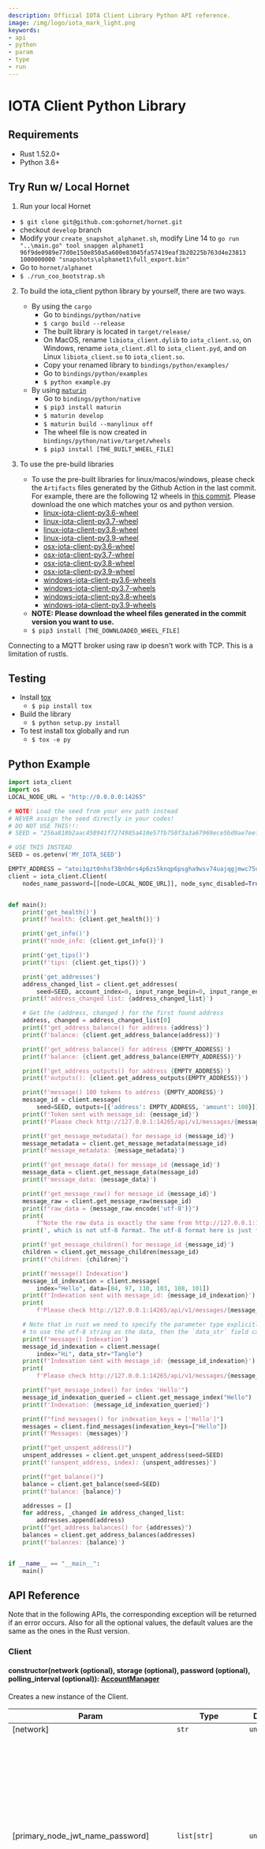 ```yaml
---
description: Official IOTA Client Library Python API reference.
image: /img/logo/iota_mark_light.png
keywords:
- api
- python
- param
- type
- run
---
```

# IOTA Client Python Library

## Requirements

- Rust 1.52.0+
- Python 3.6+

## Try Run w/ Local Hornet

1. Run your local Hornet
- `$ git clone git@github.com:gohornet/hornet.git`
- checkout `develop` branch
- Modify your `create_snapshot_alphanet.sh`, modify Line 14 to `go run "..\main.go" tool snapgen alphanet1 96f9de0989e77d0e150e850a5a600e83045fa57419eaf3b20225b763d4e23813 1000000000 "snapshots\alphanet1\full_export.bin"`
- Go to `hornet/alphanet`
- `$ ./run_coo_bootstrap.sh`

2. To build the iota_client python library by yourself, there are two ways.
   - By using the `cargo`
     - Go to `bindings/python/native`
     - `$ cargo build --release`
     - The built library is located in `target/release/`
     - On MacOS, rename `libiota_client.dylib` to `iota_client.so`, on Windows, rename `iota_client.dll` to `iota_client.pyd`, and on Linux `libiota_client.so` to `iota_client.so`.
     - Copy your renamed library to `bindings/python/examples/`
     - Go to `bindings/python/examples`
     - `$ python example.py`
   - By using [`maturin`](#https://github.com/PyO3/maturin)
     - Go to `bindings/python/native`
     - `$ pip3 install maturin`
     - `$ maturin develop`
     - `$ maturin build --manylinux off`
     - The wheel file is now created in `bindings/python/native/target/wheels`
     - `$ pip3 install [THE_BUILT_WHEEL_FILE]`

3. To use the pre-build libraries
   - To use the pre-built libraries for linux/macos/windows, please check the `Artifacts` files generated by the Github Action in the last commit. For example, there are the following 12 wheels in [this commit](https://github.com/iotaledger/iota.rs/actions/runs/914545013). Please download the one which matches your os and python version.
     - [linux-iota-client-py3.6-wheel](https://github.com/iotaledger/iota.rs/suites/2929447645/artifacts/65772305)
     - [linux-iota-client-py3.7-wheel](https://github.com/iotaledger/iota.rs/suites/2929447645/artifacts/65772306)
     - [linux-iota-client-py3.8-wheel](https://github.com/iotaledger/iota.rs/suites/2929447645/artifacts/65772307)
     - [linux-iota-client-py3.9-wheel](https://github.com/iotaledger/iota.rs/suites/2929447645/artifacts/65772308)
     - [osx-iota-client-py3.6-wheel](https://github.com/iotaledger/iota.rs/suites/2929447645/artifacts/65772309)
     - [osx-iota-client-py3.7-wheel](https://github.com/iotaledger/iota.rs/suites/2929447645/artifacts/65772310)
     - [osx-iota-client-py3.8-wheel](https://github.com/iotaledger/iota.rs/suites/2929447645/artifacts/65772311)
     - [osx-iota-client-py3.9-wheel](https://github.com/iotaledger/iota.rs/suites/2929447645/artifacts/65772312)
     - [windows-iota-client-py3.6-wheels](https://github.com/iotaledger/iota.rs/suites/2929447645/artifacts/65772313)
     - [windows-iota-client-py3.7-wheels](https://github.com/iotaledger/iota.rs/suites/2929447645/artifacts/65772314)
     - [windows-iota-client-py3.8-wheels](https://github.com/iotaledger/iota.rs/suites/2929447645/artifacts/65772315)
     - [windows-iota-client-py3.9-wheels](https://github.com/iotaledger/iota.rs/suites/2929447645/artifacts/65772316)
   - **NOTE: Please download the wheel files generated in the commit version you want to use.**
   - `$ pip3 install [THE_DOWNLOADED_WHEEL_FILE]`

Connecting to a MQTT broker using raw ip doesn't work with TCP. This is a limitation of rustls.
## Testing
- Install [tox](#https://pypi.org/project/tox/)
  - `$ pip install tox`
- Build the library
  - `$ python setup.py install`
- To test install tox globally and run
  - `$ tox -e py`

## Python Example
```python
import iota_client
import os
LOCAL_NODE_URL = "http://0.0.0.0:14265"

# NOTE! Load the seed from your env path instead
# NEVER assign the seed directly in your codes!
# DO NOT USE THIS!!:
# SEED = "256a818b2aac458941f7274985a410e57fb750f3a3a67969ece5bd9ae7eef5b2"

# USE THIS INSTEAD
SEED = os.getenv('MY_IOTA_SEED')

EMPTY_ADDRESS = "atoi1qzt0nhsf38nh6rs4p6zs5knqp6psgha9wsv74uajqgjmwc75ugupx3y7x0r"
client = iota_client.Client(
    nodes_name_password=[[node=LOCAL_NODE_URL]], node_sync_disabled=True)


def main():
    print('get_health()')
    print(f'health: {client.get_health()}')

    print('get_info()')
    print(f'node_info: {client.get_info()}')

    print('get_tips()')
    print(f'tips: {client.get_tips()}')

    print('get_addresses')
    address_changed_list = client.get_addresses(
        seed=SEED, account_index=0, input_range_begin=0, input_range_end=10, get_all=True)
    print(f'address_changed list: {address_changed_list}')

    # Get the (address, changed ) for the first found address
    address, changed = address_changed_list[0]
    print(f'get_address_balance() for address {address}')
    print(f'balance: {client.get_address_balance(address)}')

    print(f'get_address_balance() for address {EMPTY_ADDRESS}')
    print(f'balance: {client.get_address_balance(EMPTY_ADDRESS)}')

    print(f'get_address_outputs() for address {EMPTY_ADDRESS}')
    print(f'outputs(): {client.get_address_outputs(EMPTY_ADDRESS)}')

    print(f'message() 100 tokens to address {EMPTY_ADDRESS}')
    message_id = client.message(
        seed=SEED, outputs=[{'address': EMPTY_ADDRESS, 'amount': 100}])['message_id']
    print(f'Token sent with message_id: {message_id}')
    print(f'Please check http://127.0.0.1:14265/api/v1/messages/{message_id}')

    print(f'get_message_metadata() for message_id {message_id}')
    message_metadata = client.get_message_metadata(message_id)
    print(f'message_metadata: {message_metadata}')

    print(f'get_message_data() for message_id {message_id}')
    message_data = client.get_message_data(message_id)
    print(f'message_data: {message_data}')

    print(f'get_message_raw() for message_id {message_id}')
    message_raw = client.get_message_raw(message_id)
    print(f"raw_data = {message_raw.encode('utf-8')}")
    print(
        f"Note the raw data is exactly the same from http://127.0.0.1:14265/api/v1/messages/{message_id}/raw")
    print(', which is not utf-8 format. The utf-8 format here is just for ease of demonstration')

    print(f'get_message_children() for message_id {message_id}')
    children = client.get_message_children(message_id)
    print(f"children: {children}")

    print(f'message() Indexation')
    message_id_indexation = client.message(
        index="Hello", data=[84, 97, 110, 103, 108, 101])
    print(f'Indexation sent with message_id: {message_id_indexation}')
    print(
        f'Please check http://127.0.0.1:14265/api/v1/messages/{message_id_indexation}')

    # Note that in rust we need to specify the parameter type explicitly, so if the user wants
    # to use the utf-8 string as the data, then the `data_str` field can be used.
    print(f'message() Indexation')
    message_id_indexation = client.message(
        index="Hi", data_str="Tangle")
    print(f'Indexation sent with message_id: {message_id_indexation}')
    print(
        f'Please check http://127.0.0.1:14265/api/v1/messages/{message_id_indexation}')

    print(f"get_message_index() for index 'Hello'")
    message_id_indexation_queried = client.get_message_index("Hello")
    print(f'Indexation: {message_id_indexation_queried}')

    print(f"find_messages() for indexation_keys = ['Hello']")
    messages = client.find_messages(indexation_keys=["Hello"])
    print(f'Messages: {messages}')

    print(f"get_unspent_address()")
    unspent_addresses = client.get_unspent_address(seed=SEED)
    print(f'(unspent_address, index): {unspent_addresses}')

    print(f"get_balance()")
    balance = client.get_balance(seed=SEED)
    print(f'balance: {balance}')

    addresses = []
    for address, _changed in address_changed_list:
        addresses.append(address)
    print(f"get_address_balances() for {addresses}")
    balances = client.get_address_balances(addresses)
    print(f'balances: {balance}')


if __name__ == "__main__":
    main()

```

## API Reference

Note that in the following APIs, the corresponding exception will be returned if an error occurs.
Also for all the optional values, the default values are the same as the ones in the Rust version.

### Client

#### constructor(network (optional), storage (optional), password (optional), polling_interval (optional)): [AccountManager](#accountmanager)

Creates a new instance of the Client.

| Param                                | Type                              | Default     | Description                                                                                                                                                                                                                                              |
| ------------------------------------ | --------------------------------- | ----------- | -------------------------------------------------------------------------------------------------------------------------------------------------------------------------------------------------------------------------------------------------------- |
| [network]                            | `str`                             | `undefined` | The network                                                                                                                                                                                                                                              |
| [primary_node_jwt_name_password]     | `list[str]`                       | `undefined` | An array of array with node URLs and optional JWT and basic auth name and password (length 1 is only the url, length 2 is url with JWT, length 3 is url with basic auth name and password and length 4 is url with JWT and basic auth name and password) |
| [primary_pow_node_jwt_name_password] | `list[str]`                       | `undefined` | An array of array with node URLs and optional JWT and basic auth name and password (length 1 is only the url, length 2 is url with JWT, length 3 is url with basic auth name and password and length 4 is url with JWT and basic auth name and password) |
| [nodes_name_password]                | `list[]list[str]`                 | `undefined` | An array of array with node URLs and optional JWT and basic auth name and password (length 1 is only the url, length 2 is url with JWT, length 3 is url with basic auth name and password and length 4 is url with JWT and basic auth name and password) |
| [permanodes_name_password]           | `list[]list[str]`                 | `undefined` | An array of array with node URLs and optional JWT and basic auth name and password (length 1 is only the url, length 2 is url with JWT, length 3 is url with basic auth name and password and length 4 is url with JWT and basic auth name and password) |
| [node_sync_interval]                 | `int`                             | `undefined` | The interval for the node syncing process                                                                                                                                                                                                                |
| [node_sync_disabled]                 | `bool`                            | `undefined` | Disables the node syncing process. Every node will be considered healthy and ready to use                                                                                                                                                                |
| [node_pool_urls]                     | `str`                             | `undefined` | An array of node pool URLs                                                                                                                                                                                                                               |
| [quorum]                             | `bool`                            | `false`     | Bool to define if quorum should be used                                                                                                                                                                                                                  |
| [quorum_size]                        | `int`                             | `3`         | An int that defines how many nodes should be used for quorum                                                                                                                                                                                             |
| [quorum_threshold]                   | `int`                             | `66`        | Define the % of nodes that need to return the same response to accept it                                                                                                                                                                                 |
| [request_timeout]                    | `int`                             | `undefined` | Sets the default HTTP request timeout                                                                                                                                                                                                                    |
| [api_timeout]                        | `dict`                            | `undefined` | The API to set the request timeout. Key: 'GetHealth', 'GetInfo', 'GetPeers', 'GetTips', 'PostMessage', 'GetOutput', 'GetMilestone' Value: timeout in milliseconds                                                                                        |
| [local_pow]                          | `bool`                            | `undefined` | Flag determining if PoW should be done locally or remotely                                                                                                                                                                                               |
| [tips_interval]                      | `int`                             | `undefined` | Time between requests for new tips during PoW                                                                                                                                                                                                            |
| [mqtt_broker_options]                | `[BrokerOptions](#brokeroptions)` | `undefined` | Sets the options for the MQTT connection with the node                                                                                                                                                                                                   |

**Returns** The constructed [Client](#client).

### Full Node APIs

#### get_health(): bool

Gets the node health status.

**Returns** whether the node is healthy.

#### get_info(): NodeInfoWrapper

Gets information about the node.

**Returns** the [NodeInfoWrapper](#nodeinfowrapper).

#### get_peers(): list[PeerDto]

Gets peers of the node.

**Returns** the list of [PeerDto](#peerdto).

#### get_tips(): list[str]

Gets non-lazy tips.

**Returns** two non-lazy tips' message ids in list.

#### post_message(msg): str

Submits a message.

| Param | Type                  | Default     | Description           |
| ----- | --------------------- | ----------- | --------------------- |
| [msg] | `[Message](#message)` | `undefined` | The message to submit |

**Returns** the message id of the submitted message.

#### get_output(output_id): OutputResponse

Gets the UTXO outputs associated with the given output id.

| Param       | Type  | Default     | Description                    |
| ----------- | ----- | ----------- | ------------------------------ |
| [output_id] | `str` | `undefined` | The id of the output to search |

**Returns** the OutputResponse[#outputresponse].

#### get_address_balance(address): BalanceAddressResponse

Gets the balance in the address.

| Param     | Type        | Default     | Description               |
| --------- | ----------- | ----------- | ------------------------- |
| [address] | `list[str]` | `undefined` | The address Bech32 string |

**Returns** the [BalanceAddressResponse](#BalanceAddressResponse).

#### get_address_outputs(address, options (optional)): list[UtxoInput]

Gets the UTXO outputs associated with the given address.

| Param     | Type                                                | Default     | Description               |
| --------- | --------------------------------------------------- | ----------- | ------------------------- |
| [address] | `str`                                               | `undefined` | The address Bech32 string |
| [options] | `[[AddressOutputsOptions](#addressoutputsoptions)]` | `undefined` | The query filters         |

**Returns** the list of [UtxoInput](#UtxoInput).

#### find_outputs(output_ids (optional), addresses (optional)): list[OutputResponse]

Gets the UTXO outputs associated with the given output ids and addresses.

| Param        | Type        | Default     | Description                      |
| ------------ | ----------- | ----------- | -------------------------------- |
| [output_ids] | `list[str]` | `undefined` | The list of addresses to search  |
| [addresses]  | `list[str]` | `undefined` | The list of output ids to search |

**Returns** the list of [OutputResponse](#outputresponse).

#### get_milestone(index): MilestoneDto

Gets the milestone by the given index.

| Param   | Type  | Default     | Description                |
| ------- | ----- | ----------- | -------------------------- |
| [index] | `int` | `undefined` | The index of the milestone |

**Returns** the [MilestoneDto](#milestonedto).

#### get_milestone_utxo_changes(index): MilestoneUTXOChanges

Gets the utxo changes by the given milestone index.

| Param   | Type  | Default     | Description                |
| ------- | ----- | ----------- | -------------------------- |
| [index] | `int` | `undefined` | The index of the milestone |

**Returns** the [MilestoneUTXOChanges](#milestoneutxochanges).

#### get_receipts(): Vec<ReceiptDto/>

Get all receipts.

**Returns** the [ReceiptDto](#ReceiptDto).

#### get_receipts_migrated_at(index): Vec<ReceiptDto/>

Get all receipts for a given milestone index.

| Param   | Type  | Default     | Description                |
| ------- | ----- | ----------- | -------------------------- |
| [index] | `int` | `undefined` | The index of the milestone |

**Returns** the [ReceiptDto](#ReceiptDto).

#### get_treasury(): TreasuryResponse

Get the treasury amount.

**Returns** the [TreasuryResponse](#TreasuryResponse).

#### get_included_message(): Message

Get the included message of a transaction.

| Param   | Type  | Description               |
| ------- | ----- | ------------------------- |
| [index] | `str` | The id of the transaction |

**Returns** the new [Message](#message).


### High-Level APIs

#### message(seed (optional), account_index (optional), initial_address_index (optional), inputs (optional), input_range_begin (optional), input_range_end (optional), outputs (optional), dust_allowance_outputs (optional), index (optional), index_raw (optional), data (optional), data_str (optional), parents (optional)): Message

Build a message.

| Param                    | Type                                       | Default                | Description                                  |
| ------------------------ | ------------------------------------------ | ---------------------- | -------------------------------------------- |
| [seed]                   | `str`                                      | `undefined`            | The hex-encoded seed of the account to spend |
| [account_index]          | `int`                                      | `undefined`            | The account index                            |
| [initial_address_index]  | `int`                                      | `undefined`            | The initial address index                    |
| [inputs]                 | <code>list[[UtxoInput](#utxoinput)]</code> | <code>undefined</code> | UtxoInputs                                   |
| [input_range_begin]      | `int`                                      | `undefined`            | The begin index of the input                 |
| [input_range_end]        | `int`                                      | `undefined`            | The end index of the input                   |
| [outputs]                | `list[[Output](#output)]`                  | `undefined`            | Outputs                                      |
| [dust_allowance_outputs] | `list[[Output](#output)]`                  | `undefined`            | Dust allowance output to the transaction     |
| [index]                  | `str`                                      | `undefined`            | The indexation string                        |
| [index_raw]              | `list[int]`                                | `undefined`            | The indexation byte array                    |
| [data]                   | `list[int]`                                | `undefined`            | The data in bytes                            |
| [data_str]               | `str`                                      | `undefined`            | The data string                              |
| [parents]                | `list[str]`                                | `undefined`            | The message ids of the parents               |

**Returns** the built [Message](#message).

#### get_message_metadata(message_id): MessageMetadataResponse

| Param        | Type  | Default     | Description    |
| ------------ | ----- | ----------- | -------------- |
| [message_id] | `str` | `undefined` | The message id |

**Returns** the [MessageMetadataResponse](#messagemetadataresponse).

#### get_message_data(message_id): Message

Gets the message data from the message id.

| Param        | Type  | Default     | Description    |
| ------------ | ----- | ----------- | -------------- |
| [message_id] | `str` | `undefined` | The message id |

**Returns** the [Message](#message).

#### get_message_raw(message_id): str

Gets the raw message string from the message id.

| Param        | Type  | Default     | Description    |
| ------------ | ----- | ----------- | -------------- |
| [message_id] | `str` | `undefined` | The message id |

**Returns** the raw message string.

#### get_message_children(message_id): list[str]

Gets the children of the given message.

| Param        | Type  | Default     | Description    |
| ------------ | ----- | ----------- | -------------- |
| [message_id] | `str` | `undefined` | The message id |

**Returns** the list of children strings.

#### get_message_id(payload_str): str

Get the message id from the payload string.

| Param       | Type  | Default     | Description                                    |
| ----------- | ----- | ----------- | ---------------------------------------------- |
| payload_str | `str` | `undefined` | The payload string from the mqtt message event |

**Returns** The identifier of message.

#### get_message_index(index): list[str]

Gets the list of message indices from the message_id.

| Param   | Type  | Default     | Description               |
| ------- | ----- | ----------- | ------------------------- |
| [index] | `str` | `undefined` | The identifier of message |

**Returns** the list of message ids.

#### find_messages(indexation_keys (optional), message_ids (optional)): list[Message]

Finds all messages associated with the given indexation keys and message ids.

| Param             | Type        | Default     | Description                             |
| ----------------- | ----------- | ----------- | --------------------------------------- |
| [indexation_keys] | `list[str]` | `undefined` | The list of indexations keys too search |
| [message_ids]     | `list[str]` | `undefined` | The list of message ids to search       |

**Returns** the list of the found messages.

#### get_unspent_address(seed, account_index (optional), initial_address_index(optional)): (str, int)

Gets a valid unspent address.

| Param                   | Type  | Default     | Description                    |
| ----------------------- | ----- | ----------- | ------------------------------ |
| [seed]                  | `str` | `undefined` | The hex-encoded seed to search |
| [account_index]         | `int` | `undefined` | The account index              |
| [initial_address_index] | `int` | `undefined` | The initial address index      |

**Returns** a tuple with type of `(str, int)` as the address and corresponding index in the account.

#### get_addresses(seed, account_index (optional), input_range_begin (optional), input_range_end (optional) get_all (optional)): list[(str, bool (optional))]

Finds addresses from the seed regardless of their validity.

| Param               | Type   | Default     | Description                    |
| ------------------- | ------ | ----------- | ------------------------------ |
| [seed]              | `str`  | `undefined` | The hex-encoded seed to search |
| [account_index]     | `int`  | `undefined` | The account index              |
| [input_range_begin] | `int`  | `undefined` | The begin of the address range |
| [input_range_end]   | `int`  | `undefined` | The end of the address range   |
| [get_all]           | `bool` | `undefined` | Get all addresses              |

**Returns** a list of tuples with type of `(str, int)` as the address and corresponding index in the account.

#### get_balance(seed, account_index (optional), initial_address_index(optional), gap_limit(optional)): int

Get balance on a given seed and its wallet account index.

| Param                   | Type  | Default     | Description                    |
| ----------------------- | ----- | ----------- | ------------------------------ |
| [seed]                  | `str` | `undefined` | The hex-encoded seed to search |
| [account_index]         | `int` | `undefined` | The account index              |
| [initial_address_index] | `int` | `undefined` | The initial address index      |
| [gap_limit]             | `int` | `undefined` | The gap limit                  |

**Returns** the amount of balance.

#### get_address_balances(addresses): list[AddressBalancePair]

Get the balance in iotas for the given addresses.

| Param       | Type        | Default     | Description                     |
| ----------- | ----------- | ----------- | ------------------------------- |
| [addresses] | `list[str]` | `undefined` | The list of addresses to search |

**Returns** the list of [AddressBalancePair](#addressbalancepair).

#### generate_mnemonic()

Returns a random generated Bip39 mnemonic with the English word list.

**Returns** A String

#### mnemonic_to_hex_seed(mnemonic)

Returns the seed hex encoded.

| Param    | Type  | Default     | Description                                           |
| -------- | ----- | ----------- | ----------------------------------------------------- |
| mnemonic | `str` | `undefined` | Bip39 mnemonic with words from the English word list. |

**Returns** A String

#### find_inputs(addresses, amount: u64)

Return the inputs from addresses for a provided amount (useful for offline signing)

| Param     | Type        | Default     | Description             |
| --------- | ----------- | ----------- | ----------------------- |
| addresses | `list[str]` | `undefined` | The input address list. |
| amount    | `str`       | `undefined` | The input amount.       |


**Returns** The list of [UtxoInput](#utxoinput).

#### bech32_to_hex(bech32)

Returns a parsed hex String from bech32.

| Param  | Type  | Default     | Description               |
| ------ | ----- | ----------- | ------------------------- |
| bech32 | `str` | `undefined` | The address Bech32 string |

**Returns** A String

#### hex_to_bech32(hex, bech32_hrp (optional))

Returns a parsed bech32 String from hex.

| Param      | Type  | Default     | Description               |
| ---------- | ----- | ----------- | ------------------------- |
| bech32     | `str` | `undefined` | The address Bech32 string |
| bech32_hrp | `str` | `undefined` | The Bech32 hrp string     |

**Returns** A String

#### hex_public_key_to_bech32_address(hex, bech32_hrp (optional))

Returns the bech32 address from the hex public key.

| Param      | Type  | Default     | Description            |
| ---------- | ----- | ----------- | ---------------------- |
| hex        | `str` | `undefined` | Hex encoded public key |
| bech32_hrp | `str` | `undefined` | The Bech32 hrp string  |

**Returns** A String

#### is_address_valid(address): bool

Checks if a given address is valid.

| Param   | Type  | Default     | Description               |
| ------- | ----- | ----------- | ------------------------- |
| address | `str` | `undefined` | The address Bech32 string |

**Returns** A boolean.

#### retry(message_id): (str, Message)

Retries (promotes or reattaches) the message associated with the given id.

| Param        | Type  | Default     | Description    |
| ------------ | ----- | ----------- | -------------- |
| [message_id] | `str` | `undefined` | The message id |

**Returns** the message id and the retried [Message](#message).

#### retry_until_included(message_id, interval (optional), max_attempts (optional)): list[(str, Message)]

Retries (promotes or reattaches) the message associated with the given id.

| Param        | Type  | Default     | Description                                            |
| ------------ | ----- | ----------- | ------------------------------------------------------ |
| [message_id] | `str` | `undefined` | The message id                                         |
| interval     | `int` | `5`         | The interval in seconds in which we retry the message. |
| max_attempts | `int` | `10`        | The maximum of attempts we retry the message.          |

**Returns** the message ids and [Message](#message) of reattached messages.

#### consolidate_funds(seed, account_index, start_index, end_index): str

Function to consolidate all funds from a range of addresses to the address with the lowest index in that range

| Param           | Type  | Description                                                           |
| --------------- | ----- | --------------------------------------------------------------------- |
| [seed]          | `str` | The seed                                                              |
| [account_index] | `int` | The account index.                                                    |
| [start_index]   | `int` | The lowest address index, funds will be consolidated to this address. |
| [end_index]     | `int` | The address index until which funds will be consolidated              |

**Returns** the address to which the funds got consolidated, if any were available.

#### search_address(seed, bech32_hrp, account_index, start_index, end_index, address): (int, bool)

Function to find the index and address type of an address

| Param           | Type                | Description                                                          |
| --------------- | ------------------- | -------------------------------------------------------------------- |
| [seed]          | <code>str</code>    | The seed                                                             |
| [bech32_hrp]    | <code>string</code> | The Bech32 HRP                                                       |
| [account_index] | <code>int</code>    | The account index                                                    |
| [start_index]   | <code>int</code>    | The lowest address index, funds will be consolidated to this address |
| [end_index]     | <code>int</code>    | The address index until which funds will be consolidated             |
| [address]       | <code>str</code>    | The address Bech32 string                                            |

**Returns** index and address type of an address.

#### reattach(message_id): (str, Message)

Reattaches the message associated with the given id.

| Param        | Type  | Default     | Description    |
| ------------ | ----- | ----------- | -------------- |
| [message_id] | `str` | `undefined` | The message id |

**Returns** the message id and the reattached [Message](#message).

#### promote(message_id): (str, Message)

Promotes the message associated with the given id.

| Param        | Type  | Default     | Description    |
| ------------ | ----- | ----------- | -------------- |
| [message_id] | `str` | `undefined` | The message id |

**Returns** the message id and the promoted [Message](#message).

### MQTT APIs

#### subscribe_topic(topic, callback): void

Subscribe a topic and assign the associated callback.

| Param      | Type       | Default     | Description           |
| ---------- | ---------- | ----------- | --------------------- |
| [topic]    | `str`      | `undefined` | The MQTT topic        |
| [callback] | `function` | `undefined` | The callback function |

#### subscribe_topics(topics, callback): void

Subscribe topics and assign the associated callbacks, respectively.

| Param      | Type        | Default     | Description            |
| ---------- | ----------- | ----------- | ---------------------- |
| [topics]   | `list[str]` | `undefined` | The MQTT topics        |
| [callback] | `function`  | `undefined` | The callback functions |

#### unsubscribe(): void

Unsubscribe all topics.

#### disconnect(): void

Disconnect the mqtt broker.

#### WalletAddress

A dict with the following key/value pairs.

```python
message_metadata_response = {
    'message_id': str,
    'parent_message_ids': list[str],
    'is_solid': bool,
    'referenced_by_milestone_index': int, # (optional)
    'milestone_index': int,  # (optional)
    'ledger_inclusion_state': LedgerInclusionStateDto,  # (optional)
    'conflict_reason': int,  # (optional)
    'should_promote:' bool  # (optional)
    'should_reattach': bool  # (optional)
}
```

Please refer to [LedgerInclusionStateDto](#ledgerinclusionstatedto) for the details of this type.

#### BalanceAddressResponse

A dict with the following key/value pairs.

```python
balance_for_address_response = {
    'address_type': int,
    'address': str,
    'balance': int
}
```

#### AddressBalancePair

A dict with the following key/value pairs.

```python
address_balance_pair = {
    'address': str,
    'balance': int
    'dust_allowed': bool
}
```

#### MilestoneDto

A dict with the following key/value pairs.

```python
milestoned_to = {
    'index': int,
    'timestamp': int,
    'message_id':  str
}
```

#### MilestoneUTXOChanges

A dict with the following key/value pairs.

```python
milestone_utxo_changes = {
    'index': int,
    'created_outputs': list[str],
    'consumed_outputs': list[str]
}
```

#### ReceiptDto

A dict with the following key/value pairs.

```python
receiptDto = {
    'receipt': Receipt,
    'milestone_index': int,
}
```

#### TreasuryResponse

A dict with the following key/value pairs.

```python
treasuryResponse = {
    'milestone_id': str,
    'amount': int,
}
```

#### UtxoInput

A dict with the following key/value pairs.

```python
utxo_input = {
    'transaction_id': list[int],
    'index': int
}
```

#### OutputResponse

A dict with the following key/value pairs.

```python
output_response = {
    'message_id': str,
    'transaction_id': str,
    'output_index': int,
    'is_spent': bool,
    'output': OutputDto
}
```

Please refer to [OutputDto](#outputdto) for the details of this type.

#### OutputDto

A dict with the following key/value pairs.

```python
output_dto = {
    'treasury': TreasuryOutputDto, # (opitonal)
    'signature_locked_single': SignatureLockedSingleOutputDto, # (opitonal)
    'signature_locked_dust_allowance': SignatureLockedDustAllowanceOutputDto # (opitonal)
}
```

Please refer to [TreasuryOutputDto](#treasuryoutputdto), [SignatureLockedSingleOutputDto](#signaturelockedsingleoutputdto), and [SignatureLockedDustAllowanceOutputDto](#signaturelockedDustallowanceoutputdto) for the details of these types.

#### SignatureLockedSingleOutputDto

A dict with the following key/value pairs.

```python
signature_locked_single_output_dto = {
    'kind': int,
    'address': AddressDto,
    'amount': int
}
```

Please refer to [AddressDto](#addressdto) for the details of this type.

#### SignatureLockedDustAllowanceOutputDto

A dict with the following key/value pairs.

```python
signature_locked_dust_allowance_output_dto = {
    'kind': int,
    'address': AddressDto,
    'amount': int
}
```

Please refer to [AddressDto](#addressdto) for the details of this type.

#### pub struct TreasuryOutputDto {


A dict with the following key/value pairs.

```python
treasury_output_dto = {
    'kind': int,
    'amount':int
}
```

#### AddressDto

A dict with the following key/value pairs.

```python
address_dto = {
    'ed25519': Ed25519AddressDto
}
```

Please refer to [Ed25519AddressDto](#ed25519addressdto) for the details of this type.

#### Ed25519AddressDto

A dict with the following key/value pairs.

```python
ed25519_address_dto = {
    'kind': int,
    'address': str
}
```

#### Message

A dict with the following key/value pairs.

```python
message = {
    'message_id': str,
    'network_id': int,
    'parents': list[str],
    'payload': Payload, # (optional)
    'nonce': int
}
```

Please refer to [Payload](#payload) for the details of this type.

#### Payload

A dict with the following key/value pairs.

```python
payload = {
    'transaction': list[Transaction], # (optional)
    'milestone': list[Milestone], # (optional)
    'indexation': list[Indexation], # (optional)
}
```

Please refer to [Transaction](#transaction), [Milestone](#milestone), and [Indexation](#indexation) for the details of these types.

#### Transaction

A dict with the following key/value pairs.

```python
transaction = {
    'essence': RegularEssence,
    'unlock_blocks': list[UnlockBlock]
}
```

Please refer to [RegularEssence](#regularessence), and [UnlockBlock](#unlockblock) for the details of these types.

#### Milestone

A dict with the following key/value pairs.

```python
milestone = {
    'essence': MilestonePayloadEssence,
    'signatures': list[list[int]]
}
```

Please refer to [MilestonePayloadEssence](#milestonepayloadessence) for the details of this type.

#### MilestonePayloadEssence

A dict with the following key/value pairs.

```python
milestone_payload_essence = {
    'index': int,
    'timestamp': int,
    'parents': list[str],
    'merkle_proof': list[int],
    'next_pow_score': int,
    'next_pow_score_milestone_index': int,
    'public_keys': list[list[int]]
}
```

#### Indexation

A dict with the following key/value pairs.

```python
indexation = {
    'index': str,
    'data': list[int]
}
```

#### RegularEssence

A dict with the following key/value pairs.

```python
regular_essence = {
    'inputs': list[Input],
    'outputs': list[Output],
    'payload': list[Payload]
}
```

Please refer to [Input](#input), [Output](#output), and [Payload](#payload) for the details of these types.

#### Output

A dict with the following key/value pairs.

```python
output = {
    'address': str,
    'amount': int
}
```

#### Input

A dict with the following key/value pairs.

```python
input = {
    'transaction_id': str,
    'index': int
}
```

#### UnlockBlock

A dict with the following key/value pairs.

```python
unlock_block = {
    'signature': Ed25519Signature, # (optional)
    'reference': int # (optional)
}
```

Please refer to [Ed25519Signature](#ed25519Signature) for the details of this type.

#### Ed25519Signature

A dict with the following key/value pairs.

```python
ed25519_signature = {
    'public_key': list[int],
    'signature': list[int]
}
```

#### BrokerOptions

A dict with the following key/value pairs.

```python
broker_options = {
    'automatic_disconnect': bool,
    'timeout': int,
    'max_reconnection_attempts': int,
}
```

#### LedgerInclusionStateDto

A dict with the following key/value pairs.

```python
ledger_inclusion_state_dto = {
    'state': str
}
```

#### NodeInfoWrapper

A dict with the following key/value pairs.

```python
nodeinfo_wrapper{
    url: str,
    nodeinfo: info_response,
}
info_response = {
    'name': str,
    'version': str,
    'is_healthy': bool,
    'network_id': str,
    'bech32_hrp': str,
    'min_pow_score': float,
    'messages_per_second': float,
    'referenced_messages_per_second': float,
    'referenced_rate': float,
    'latest_milestone_timestamp': u64,
    'latest_milestone_index': int,
    'confirmed_milestone_index': int,
    'pruning_index': int,
    'features': list[str],
    'min_pow_score': float,
}
```

#### NetworkInfo

A dict with the following key/value pairs.

```python
network_info = {
    'network': str,
    'network_id': int,
    'bech32_hrp': str,
    'min_pow_score': float,
    'local_pow': bool,
    'tips_interval': int,
}
```

#### PeerDto

A dict with the following key/value pairs.

```python
peer_dto = {
    'id': str,
    'multi_addresses': list[str],
    'alias': str, # (optional)
    'relation': RelationDto,
    'connected': bool,
    'gossip': GossipDto, # (optional)
}
```

Please refer to [RelationDto](#relationdto) and [GossipDto](#gossipdto) for the details of these types.

#### RelationDto

A dict with the following key/value pairs.

```python
relation_dto = {
    'relation': str
}
```

#### GossipDto

A dict with the following key/value pairs.

```python
gossip_dto = {
    'heartbeat': HeartbeatDto,
    'metrics': MetricsDto
}
```

Please refer to [HeartbeatDto](#heartbeatdto) and [MetricsDto](#metricsdto) for the details of these types.

#### HeartbeatDto

A dict with the following key/value pairs.

```python
heart_beat_dto = {
    'solid_milestone_index': int,
    'pruned_milestone_index': int,
    'latest_milestone_index': int,
    'connected_neighbors': int,
    'synced_neighbors': int
}
```

#### MetricsDto

A dict with the following key/value pairs.

```python
metrics_dto = {
    'received_messages': int,
    'known_messages': int,
    'received_message_requests': int,
    'received_milestone_requests': int,
    'received_heartbeats': int,
    'sent_messages': int,
    'sent_message_requests': int,
    'sent_milestone_requests': int,
    'sent_heartbeats': int,
    'dropped_packets': int,
}
```

#### AddressOutputsOptions

A dict with the following key/value pairs.

```python
options = {
    'include_spent': bool,
    'output_type': string
}
